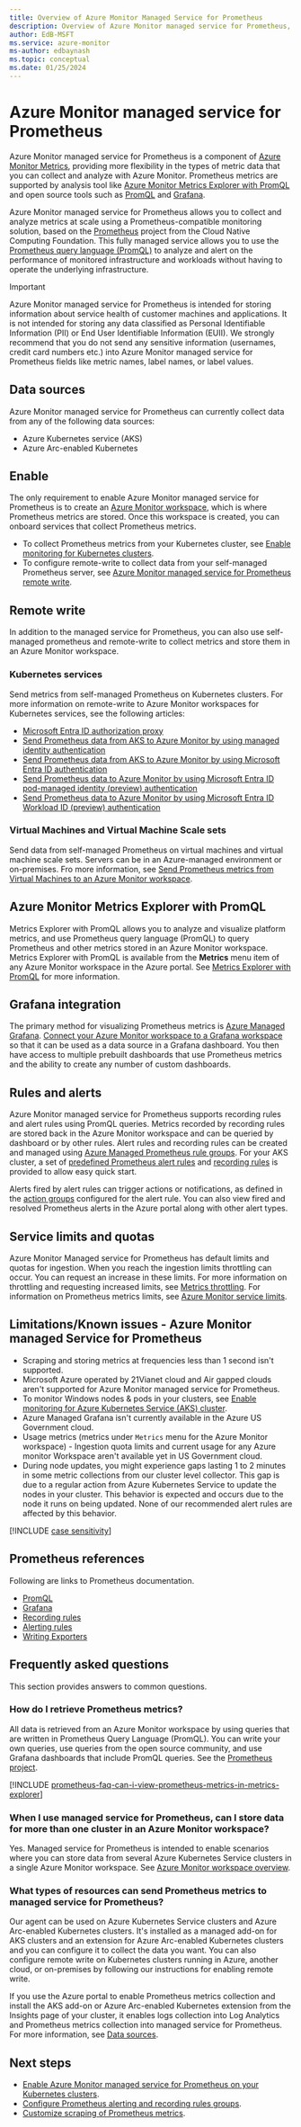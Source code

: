 ```yaml
---
title: Overview of Azure Monitor Managed Service for Prometheus
description: Overview of Azure Monitor managed service for Prometheus, which provides a Prometheus-compatible interface for storing and retrieving metric data.
author: EdB-MSFT
ms.service: azure-monitor
ms-author: edbaynash
ms.topic: conceptual
ms.date: 01/25/2024
---
```


# Azure Monitor managed service for Prometheus

Azure Monitor managed service for Prometheus is a component of [Azure Monitor Metrics](data-platform-metrics.md), providing more flexibility in the types of metric data that you can collect and analyze with Azure Monitor. Prometheus metrics are supported by analysis tool like  [Azure Monitor Metrics Explorer with PromQL](./metrics-explorer.md) and open source tools such as [PromQL](https://aka.ms/azureprometheus-promio-promql) and [Grafana](../../managed-grafana/overview.md).

Azure Monitor managed service for Prometheus allows you to collect and analyze metrics at scale using a Prometheus-compatible monitoring solution, based on the [Prometheus](https://aka.ms/azureprometheus-promio) project from the Cloud Native Computing Foundation. This fully managed service allows you to use the [Prometheus query language (PromQL)](https://aka.ms/azureprometheus-promio-promql) to analyze and alert on the performance of monitored infrastructure and workloads without having to operate the underlying infrastructure.

> [!IMPORTANT] 
> Azure Monitor managed service for Prometheus is intended for storing information about service health of customer machines and applications. It is not intended for storing any data classified as Personal Identifiable Information (PII) or End User Identifiable Information (EUII). We strongly recommend that you do not send any sensitive information (usernames, credit card numbers etc.) into Azure Monitor managed service for Prometheus fields like metric names, label names, or label values.

## Data sources
Azure Monitor managed service for Prometheus can currently collect data from any of the following data sources:

- Azure Kubernetes service (AKS)
- Azure Arc-enabled Kubernetes

## Enable
The only requirement to enable Azure Monitor managed service for Prometheus is to create an [Azure Monitor workspace](azure-monitor-workspace-overview.md), which is where Prometheus metrics are stored. Once this workspace is created, you can onboard services that collect Prometheus metrics.

- To collect Prometheus metrics from your Kubernetes cluster, see [Enable monitoring for Kubernetes clusters](../containers/kubernetes-monitoring-enable.md#enable-prometheus-and-grafana).
- To configure remote-write to collect data from your self-managed Prometheus server, see [Azure Monitor managed service for Prometheus remote write](./remote-write-prometheus.md).

## Remote write

In addition to the managed service for Prometheus, you can also use self-managed prometheus and remote-write to collect metrics and store them in an Azure Monitor workspace.

### Kubernetes services

Send metrics from self-managed Prometheus on Kubernetes clusters. For more information on remote-write to Azure Monitor workspaces for Kubernetes services, see the following articles:

- [Microsoft Entra ID authorization proxy](/azure/azure-monitor/containers/prometheus-authorization-proxy?tabs=remote-write-example)
- [Send Prometheus data from AKS to Azure Monitor by using managed identity authentication](/azure/azure-monitor/containers/prometheus-remote-write-managed-identity)
- [Send Prometheus data from AKS to Azure Monitor by using Microsoft Entra ID authentication](/azure/azure-monitor/containers/prometheus-remote-write-active-directory)
- [Send Prometheus data to Azure Monitor by using Microsoft Entra ID pod-managed identity (preview) authentication](/azure/azure-monitor/containers/prometheus-remote-write-azure-ad-pod-identity)
- [Send Prometheus data to Azure Monitor by using Microsoft Entra ID Workload ID (preview) authentication](/azure/azure-monitor/containers/prometheus-remote-write-azure-workload-identity)

### Virtual Machines and Virtual Machine Scale sets

Send data from self-managed Prometheus on virtual machines and virtual machine scale sets. Servers can be in an Azure-managed environment or on-premises. Fro more information, see [Send Prometheus metrics from Virtual Machines to an Azure Monitor workspace](/azure/azure-monitor/essentials/prometheus-remote-write-virtual-machines).

## Azure Monitor Metrics Explorer with PromQL

Metrics Explorer with PromQL allows you to analyze and visualize platform metrics, and use Prometheus query language (PromQL) to query Prometheus and other metrics stored in an Azure Monitor workspace. Metrics Explorer with PromQL is available from the **Metrics** menu item of any Azure Monitor workspace in the Azure portal. See [Metrics Explorer with PromQL](./metrics-explorer.md) for more information.

## Grafana integration

The primary method for visualizing Prometheus metrics is [Azure Managed Grafana](../../managed-grafana/overview.md). [Connect your Azure Monitor workspace to a Grafana workspace](./azure-monitor-workspace-manage.md#link-a-grafana-workspace) so that it can be used as a data source in a Grafana dashboard. You then have access to multiple prebuilt dashboards that use Prometheus metrics and the ability to create any number of custom dashboards.

## Rules and alerts
Azure Monitor managed service for Prometheus supports recording rules and alert rules using PromQL queries. Metrics recorded by recording rules are stored back in the Azure Monitor workspace and can be queried by dashboard or by other rules. Alert rules and recording rules can be created and managed using [Azure Managed Prometheus rule groups](prometheus-rule-groups.md). For your AKS cluster, a set of [predefined Prometheus alert rules](../containers/container-insights-metric-alerts.md) and [recording rules](./prometheus-metrics-scrape-default.md#recording-rules) is provided to allow easy quick start.

Alerts fired by alert rules can trigger actions or notifications, as defined in the [action groups](../alerts/action-groups.md) configured for the alert rule. You can also view fired and resolved Prometheus alerts in the Azure portal along with other alert types. 

## Service limits and quotas

Azure Monitor Managed service for Prometheus has default limits and quotas for ingestion. When you reach the ingestion limits throttling can occur. You can request an increase in these limits. For more information on throttling and requesting increased limits, see [Metrics throttling](../containers/prometheus-metrics-troubleshoot.md#metrics-throttling). For information on Prometheus metrics limits, see [Azure Monitor service limits](../service-limits.md#prometheus-metrics).

## Limitations/Known issues - Azure Monitor managed Service for Prometheus

- Scraping and storing metrics at frequencies less than 1 second isn't supported.
- Microsoft Azure operated by 21Vianet cloud and Air gapped clouds aren't supported for Azure Monitor managed service for Prometheus.
- To monitor Windows nodes & pods in your clusters, see [Enable monitoring for Azure Kubernetes Service (AKS) cluster](../containers/kubernetes-monitoring-enable.md#enable-windows-metrics-collection-preview).
- Azure Managed Grafana isn't currently available in the Azure US Government cloud.
- Usage metrics (metrics under `Metrics` menu for the Azure Monitor workspace) - Ingestion quota limits and current usage for any Azure monitor Workspace aren't available yet in US Government cloud.
- During node updates, you might experience gaps lasting 1 to 2 minutes in some metric collections from our cluster level collector. This gap is due to a regular action from Azure Kubernetes Service to update the nodes in your cluster. This behavior is expected and occurs due to the node it runs on being updated. None of our recommended alert rules are affected by this behavior. 

[!INCLUDE [case sensitivity](../includes/prometheus-case-sensitivity.md)] 

## Prometheus references
Following are links to Prometheus documentation.

- [PromQL](https://aka.ms/azureprometheus-promio-promql)
- [Grafana](https://aka.ms/azureprometheus-promio-grafana)
- [Recording rules](https://aka.ms/azureprometheus-promio-recrules)
- [Alerting rules](https://aka.ms/azureprometheus-promio-alertrules)
- [Writing Exporters](https://aka.ms/azureprometheus-promio-exporters)


## Frequently asked questions

This section provides answers to common questions.

### How do I retrieve Prometheus metrics? 

All data is retrieved from an Azure Monitor workspace by using queries that are written in Prometheus Query Language (PromQL). You can write your own queries, use queries from the open source community, and use Grafana dashboards that include PromQL queries. See the [Prometheus project](https://prometheus.io/docs/prometheus/latest/querying/basics/). 

[!INCLUDE [prometheus-faq-can-i-view-prometheus-metrics-in-metrics-explorer](../includes/prometheus-faq-can-i-view-prometheus-metrics-in-metrics-explorer.md)]

### When I use managed service for Prometheus, can I store data for more than one cluster in an Azure Monitor workspace?
        
Yes. Managed service for Prometheus is intended to enable scenarios where you can store data from several Azure Kubernetes Service clusters in a single Azure Monitor workspace. See [Azure Monitor workspace overview](./azure-monitor-workspace-overview.md?#azure-monitor-workspace-architecture).

### What types of resources can send Prometheus metrics to managed service for Prometheus?
        
Our agent can be used on Azure Kubernetes Service clusters and Azure Arc-enabled Kubernetes clusters. It's installed as a managed add-on for AKS clusters and an extension for Azure Arc-enabled Kubernetes clusters and you can configure it to collect the data you want. You can also configure remote write on Kubernetes clusters running in Azure, another cloud, or on-premises by following our instructions for enabling remote write.

If you use the Azure portal to enable Prometheus metrics collection and install the AKS add-on or Azure Arc-enabled Kubernetes extension from the Insights page of your cluster, it enables logs collection into Log Analytics and Prometheus metrics collection into managed service for Prometheus. For more information, see [Data sources](#data-sources).



## Next steps

- [Enable Azure Monitor managed service for Prometheus on your Kubernetes clusters](../containers/kubernetes-monitoring-enable.md).
- [Configure Prometheus alerting and recording rules groups](prometheus-rule-groups.md).
- [Customize scraping of Prometheus metrics](prometheus-metrics-scrape-configuration.md).